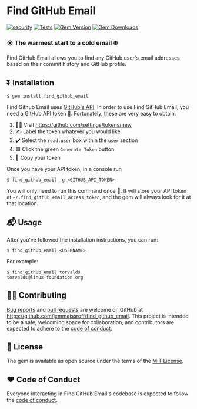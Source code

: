 # Find GitHub Email

[![security](https://hakiri.io/github/jemmaissroff/find_github_email/main.svg)](https://hakiri.io/github/jemmaissroff/find_github_email/main)
[![Tests](https://github.com/jemmaissroff/find_github_email/workflows/Main/badge.svg)](https://github.com/jemmaissroff/find_github_email/actions?query=workflow%3AMain)
[![Gem Version](https://img.shields.io/gem/v/find_github_email.svg)](https://rubygems.org/gems/find_github_email)
[![Gem Downloads](https://img.shields.io/gem/dt/find_github_email.svg)](https://rubygems.org/gems/find_github_email)

### ☀️ **The warmest start to a cold email** ❄️

Find GitHub Email allows you to find any GitHub user's email addresses based on their commit history and GitHub profile.

## ⏬ Installation

    $ gem install find_github_email
    

Find Github Email uses [GitHub's API](https://developer.github.com/v4/). In order to use Find GitHub Email, you need a GitHub API token 🔑. Fortunately, these are very easy to obtain: 

1. 👩‍💻 Visit https://github.com/settings/tokens/new
2. ✍️ Label the token whatever you would like 
3. ✔️ Select the `read:user` box within the `user` section
4. 🟩 Click the green `Generate Token` button
5. 📝 Copy your token

Once you have your API token, in a console run

    $ find_github_email -g <GITHUB_API_TOKEN>
    
You will only need to run this command once 🎉. It will store your API token at `~/.find_github_email_access_token`, and the gem will always look for it at that location.

## 📬 Usage

 After you've followed the installation instructions, you can run:

    $ find_github_email <USERNAME>
    
For example:

    $ find_github_email torvalds
	torvalds@linux-foundation.org


## 👩‍💻 Contributing

[Bug reports](https://github.com/jemmaissroff/find_github_email/issues) and
[pull requests](https://github.com/jemmaissroff/find_github_email/pulls) are welcome on GitHub at
https://github.com/jemmaissroff/find_github_email. This project is intended to be a safe,
welcoming space for collaboration, and contributors are expected to adhere to
the [code of conduct](https://github.com/jemmaissroff/find_github_email/blob/main/CODE_OF_CONDUCT.md).

## 📃 License

The gem is available as open source under the terms of the [MIT License](https://opensource.org/licenses/MIT).

##  ♥️ Code of Conduct

Everyone interacting in Find GitHub Email's codebase is expected to follow the
[code of conduct](https://github.com/jemmaissroff/find_github_email/blob/main/CODE_OF_CONDUCT.md).

